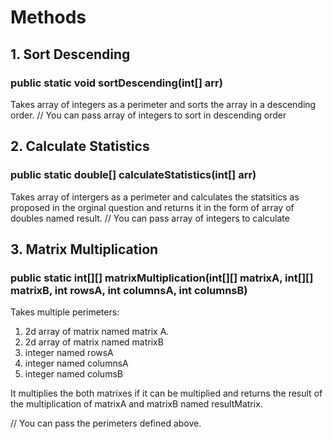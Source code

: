 # Methods

## 1. Sort Descending
### public static void sortDescending(int[] arr)
Takes array of integers as a perimeter and sorts the array in a descending order. // You can pass array of integers to sort in descending order


## 2. Calculate Statistics
### public static double[] calculateStatistics(int[] arr)
Takes array of intergers as a perimeter and calculates the statsitics as proposed in the orginal question and returns it in the form of array of doubles named result. // You can pass array of integers to calculate


## 3. Matrix Multiplication 
### public static int[][] matrixMultiplication(int[][] matrixA, int[][] matrixB, int rowsA, int columnsA, int columnsB)
Takes multiple perimeters:
1. 2d array of matrix named matrix A.
2. 2d array of matrix named matrixB
3. integer named rowsA
4. integer named columnsA
5. integer named columsB

It multiplies the both matrixes if it can be multiplied and returns the result of the multiplication of matrixA and matrixB named resultMatrix.

// You can pass the perimeters defined above.
